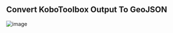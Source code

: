 ## Convert KoboToolbox Output To GeoJSON
![image](https://github.com/user-attachments/assets/b69e19e8-a27a-4cfe-974d-d083938f3269)
